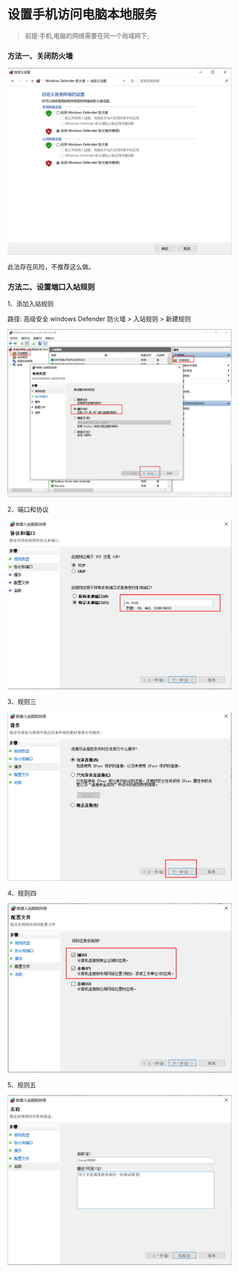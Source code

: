 # 设置手机访问电脑本地服务


> 前提:手机,电脑的网络需要在同一个局域网下;


### 方法一、关闭防火墙

![挂壁防火墙](https://raw.githubusercontent.com/tiger-mini/assets/main/img/network/close.png)

此法存在风险，不推荐这么做。



### 方法二、设置端口入站规则

1、添加入站规则

 路径: 高级安全 windows Defender 防火墙 > 入站规则 > 新建规则

![rule1](https://raw.githubusercontent.com/tiger-mini/assets/main/img/network/rule1.png)


2、端口和协议

![rule2](https://raw.githubusercontent.com/tiger-mini/assets/main/img/network/rule2.png)


3、规则三

![rule3](https://raw.githubusercontent.com/tiger-mini/assets/main/img/network/rule3.png)

4、规则四

![rule4](https://raw.githubusercontent.com/tiger-mini/assets/main/img/network/rule4.png)

5、规则五

![rule4](https://raw.githubusercontent.com/tiger-mini/assets/main/img/network/rule5.png)



